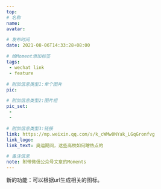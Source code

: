 ```yaml
---
top: 
# 名称
name:
avatar:

# 发布时间
date: 2021-08-06T14:33:28+08:00

# 给Moment添加标签
tags:
 - wechat link
 - feature

# 附加信息类型1:单个图片
pic:

# 附加信息类型2:图片组
pic_set:
 - 
 - 

# 附加信息类型3:链接
link: https://mp.weixin.qq.com/s/k_cWMw0NYak_LGqGronfvg
link_logo:
link_text: 奥运期间，这些高校如何蹭热点的

# 备注信息
note: 附带微信公众号文章的Moments
---
```

<!-- 下面写文字 -->
新的功能：可以根据url生成相关的图标。
